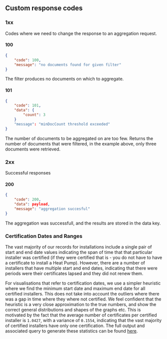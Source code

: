 ## Custom response codes

### 1xx

Codes where we need to change the response to an aggregation request.

#### 100

```json
{
    "code": 100,
    "message": "no documents found for given filter"
}
```

The filter produces no documents on which to aggregate.

#### 101

```json
{ 
    "code": 101, 
    "data": {
        "count": 3
    }
    "message": "minDocCount threshold exceeded" 
}
```

The number of documents to be aggregated on are too few. Returns the number of
documents that were filtered, in the example above, only three documents were
retrieved.

### 2xx

Successful responses

#### 200

```json
{
    "code": 200,
    "data": payload,
    "message": "aggregation succesful"
}
```

The aggregation was successfull, and the results are stored in the data key.

### Certification Dates and Ranges

The vast majority of our records for installations include a single
pair of start and end date values indicating the span of time that
that particular installer was certified (if they were certified
that is - you do not have to have a certificate to install a Heat
Pump). However, there are a number of installers that have multiple
start and end dates, indicating that there were periods were their
certificates lapsed and they did not renew them.

For visualisations that refer to certification dates, we use a
simpler heuristic where we find the minimum start date and
maximum end date for all certified installers. This does not
take into account the outliers where there was a gap in time where
they where not certified. We feel confident that the heuristic
is a very close approximation to the true numbers, and show the
correct general distributions and shapes of the graphs etc. This
is motivated by the fact that the average number of certificates
per certified installer is `1.0427`, with a variance of `0.1554`,
indicating that the vast majority of certified installers
have only one certification. The full output and associated
query to generate these statistics can be found
[here](https://github.com/nestauk/asf_hp_market_tracker/blob/dev/be/test/routes/api/terms1_cardinality2/09.json).
